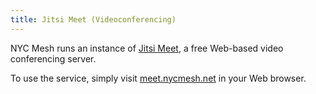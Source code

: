 ```yaml
---
title: Jitsi Meet (Videoconferencing)
---
```


NYC Mesh runs an instance of [Jitsi Meet](https://jitsi.org/jitsi-meet/), a free Web-based video conferencing server.

To use the service, simply visit [meet.nycmesh.net](https://meet.nycmesh.net/) in your Web browser.
